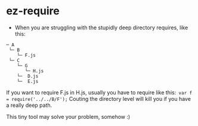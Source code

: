 # ez-require
* When you are struggling with the stupidly deep directory requires, like this:
```
─ A
 └─ B
    └─ F.js
 └─ C
    └─ G
       └─ H.js
    └─  D.js
    └─  E.js
```
If you want to require F.js in H.js, usually you have to require like this:``` var f = require('../../B/F');```
Couting the directory level will kill you if you have a really deep path.

This tiny tool may solve your problem, somehow :)
